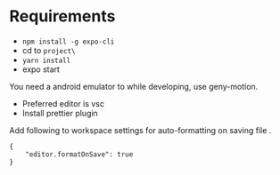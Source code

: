 # Requirements

-   `npm install -g expo-cli`
-   cd to `project\`
-   `yarn install`
-   expo start

You need a android emulator to while developing, use geny-motion.

-   Preferred editor is vsc
-   Install prettier plugin

Add following to workspace settings for auto-formatting on saving file
.

```
{
    "editor.formatOnSave": true
}
```
